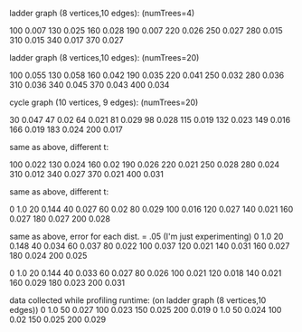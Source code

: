 

ladder graph (8 vertices,10 edges): (numTrees=4)

100 0.007
130 0.025
160 0.028
190 0.007
220 0.026
250 0.027
280 0.015
310 0.015
340 0.017
370 0.027

ladder graph (8 vertices,10 edges): (numTrees=20)

100 0.055
130 0.058
160 0.042
190 0.035
220 0.041
250 0.032
280 0.036
310 0.036
340 0.045
370 0.043
400 0.034

cycle graph (10 vertices, 9 edges): (numTrees=20)

30 0.047
47 0.02
64 0.021
81 0.029
98 0.028
115 0.019
132 0.023
149 0.016
166 0.019
183 0.024
200 0.017

same as above, different t:

100 0.022
130 0.024
160 0.02
190 0.026
220 0.021
250 0.028
280 0.024
310 0.012
340 0.027
370 0.021
400 0.031

same as above, different t:

0 1.0
20 0.144
40 0.027
60 0.02
80 0.029
100 0.016
120 0.027
140 0.021
160 0.027
180 0.027
200 0.028

same as above, error for each dist. = .05 (I'm just experimenting)
0 1.0
20 0.148
40 0.034
60 0.037
80 0.022
100 0.037
120 0.021
140 0.031
160 0.027
180 0.024
200 0.025

0 1.0
20 0.144
40 0.033
60 0.027
80 0.026
100 0.021
120 0.018
140 0.021
160 0.029
180 0.023
200 0.031

data collected while profiling runtime: (on ladder graph (8 vertices,10 edges))
0 1.0
50 0.027
100 0.023
150 0.025
200 0.019
0 1.0
50 0.024
100 0.02
150 0.025
200 0.029
